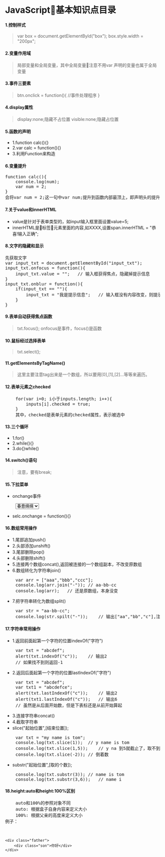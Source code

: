 # JavaScript基本知识点目录
#### 1.控制样式
>var box = document.getElementById("box");
>box.style.width = "200px";
#### 2.变量作用域
>局部变量和全局变量，其中全局变量注意不用var 声明的变量也属于全局变量
#### 3.事件三要素
>btn.onclick = function(){
    //事件处理程序
}
#### 4.display属性
>display:none;隐藏不占位置
visible:none;隐藏占位置
#### 5.函数的声明
- 1.function calc(){}
- 2.var calc = function(){}
- 3.利用Function来构造
#### 6.变量提升
<pre>function calc(){
    console.log(num);
    var num = 2;
}
会将var num = 2;这一句中var num;提升到函数内部最顶上，即声明头的提升。
</pre>
#### 7.关于value和innerHTML
- value是针对于表单类型的，如input输入框里面设置value=5;
- innerHTML是标签元素里面的内容,如<span>XXXX</span>,设置span.innerHTML = "恭喜!输入正确";
#### 8.文字的隐藏和显示
<pre>先获取文字
var input_txt = document.getElementById("input_txt");
input_txt.onfocus = function(){
    input_txt.value = "";   // 输入框获得焦点，隐藏掉提示信息
}
input_txt.onblur = function(){
    if(input_txt == ""){
        input_txt = "我是提示信息";   // 输入框没有内容改变，则提示信息恢复显示
    }
}
</pre>
#### 9.表单自动获得焦点函数
> txt.focus();
onfocus是事件，focus()是函数
#### 10.鼠标经过选择表单
>txt.select(); 
#### 11.getElementsByTagName()
>这里主要注意tag出来是一个数组，所以要用[0],[1],[2]...等等来遍历。
#### 12.表单元素之checked
<pre>
    for(var i=0; i小于inputs.length; i++){
        inputs[i].checked = true;
    }
    其中，checked是表单元素的checked属性，表示被选中
</pre>
#### 13.三个循环
- 1.for()
- 2.while(){}
- 3.do{}while()
#### 14.switch()语句
>注意，要有break;
#### 15.下拉菜单
- onchange事件
<pre>
    <select>
        <option value="1">春意绵绵</option>
        <option value="2">夏日炎炎</option>
        <option value="3">秋风瑟瑟</option>
        <option value="4">冬雪皑皑</option>
    </select>
</pre>
- selc.onchange = function(){}
#### 16.数组常用操作
- 1.尾部追加push()
- 2.头部添加unshift()
- 3.尾部删除pop()
- 4.头部删除shift()
- 5.连接两个数组concat(),返回被连接的一个数组副本，不改变原数组
- 6.数组转化为字符串join()
<pre>
    var arr = ["aaa","bbb","ccc"];
    console.log(arr.join("-")); // aa-bb-cc
    console.log(arr);   // 还是原数组，本身没变
</pre>
- 7.把字符串转化为数组split()
<pre>
    var str = "aa-bb-cc";
    console.log(str.spilt("-"));    // 输出["aa","bb","c"],注意split的参数要和str的分隔符一致
</pre>
#### 17.字符串常用操作
- 1.返回前面起第一个字符的位置indexOf("字符")
<pre>
    var txt = "abcdef";
    alert(txt.indexOf("c"));    // 输出2
    // 如果找不到则返回-1
</pre>
- 2.返回后面起第一个字符的位置lastIndexOf("字符")
<pre>
    var txt = "abcdef";
    var txt1 = "abcdefce";
    alert(txt.lastIndexOf("c"));    // 输出2
    alert(txt1.lastIndexOf("c"));   // 输出6
    // 虽然是从后面开始数，但是下表标还是从前开始算起
</pre>
- 3.连接字符串concat()
- 4.截取字符串
- slice("起始位置",[结束位置]);
<pre>
    var txt = "my name is tom";
    console.log(txt.slice(1));  // y name is tom
    console.log(txt.slice(1,5));    // y na 到5就截止了，取不到
    console.log(txt.slice(-2)); // 倒着数
</pre>
- substr("起始位置",[取的个数]);
<pre>
    console.log(txt.substr(3)); // name is tom
    console.log(txt.substr(3,6));   // name i
</pre>
#### 18.height:auto和height:100%区别
<pre>
    auto和100%的参照对象不同
    auto: 根据盒子自身内容来定义大小
    100%: 根据父亲的高度来定义大小
例子：
    <style>
        .father {
            width: 200px;
            height: 200px;
            border: 1px solid #ccc;
        }
        .son {
            height: auto;   // 粉色为字的高度
            height: 100%;   // 粉色为父盒子的高度
            background-color: pink;
        }
    </style>
    <div class="father">
        <div class="son">你好</div>
    </div>
</pre>